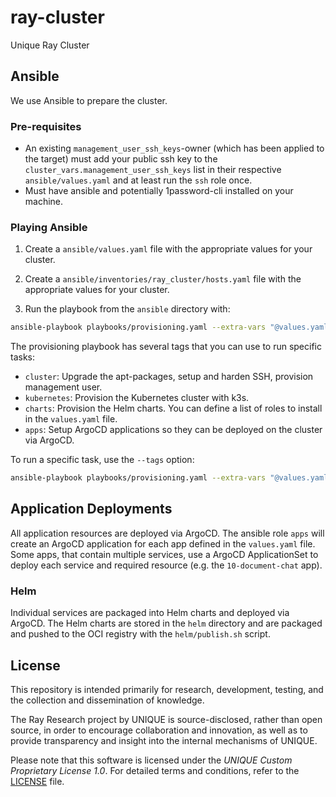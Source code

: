 # ray-cluster
Unique Ray Cluster

## Ansible

We use Ansible to prepare the cluster. 

### Pre-requisites
- An existing `management_user_ssh_keys`-owner (which has been applied to the target) must add your public ssh key to the `cluster_vars.management_user_ssh_keys` list in their respective `ansible/values.yaml` and at least run the `ssh` role once.
- Must have ansible and potentially 1password-cli installed on your machine.

### Playing Ansible

1. Create a `ansible/values.yaml` file with the appropriate values for your cluster.

2. Create a `ansible/inventories/ray_cluster/hosts.yaml` file with the appropriate values for your cluster.

3. Run the playbook from the `ansible` directory with:

```bash
ansible-playbook playbooks/provisioning.yaml --extra-vars "@values.yaml"
```

The provisioning playbook has several tags that you can use to run specific tasks:

- `cluster`: Upgrade the apt-packages, setup and harden SSH, provision management user.
- `kubernetes`: Provision the Kubernetes cluster with k3s.
- `charts`: Provision the Helm charts. You can define a list of roles to install in the `values.yaml` file.
- `apps`: Setup ArgoCD applications so they can be deployed on the cluster via ArgoCD.

To run a specific task, use the `--tags` option:

 ```bash
 ansible-playbook playbooks/provisioning.yaml --extra-vars "@values.yaml" --tags "cluster,ssh,kubernetes,charts,apps"
 ```

## Application Deployments

All application resources are deployed via ArgoCD. The ansible role `apps` will create an ArgoCD application for each app defined in the `values.yaml` file.
Some apps, that contain multiple services, use a ArgoCD ApplicationSet to deploy each service and required resource (e.g. the `10-document-chat` app).

### Helm

Individual services are packaged into Helm charts and deployed via ArgoCD. The Helm charts are stored in the `helm` directory and are packaged and pushed to the OCI registry with the `helm/publish.sh` script.

## License
This repository is intended primarily for research, development, testing, and the collection and dissemination of knowledge.

The Ray Research project by UNIQUE is source-disclosed, rather than open source, in order to encourage collaboration and innovation, as well as to provide transparency and insight into the internal mechanisms of UNIQUE. 

Please note that this software is licensed under the _UNIQUE Custom Proprietary License 1.0_. For detailed terms and conditions, refer to the [LICENSE](LICENSE.md) file.
